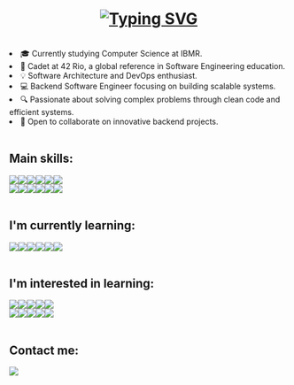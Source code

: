 <h1 align="center">
  <a href="https://git.io/typing-svg"><img src="https://readme-typing-svg.herokuapp.com?font=Roboto&size=40&pause=1000&color=FFFFFF&center=true&vCenter=true&random=false&width=435&lines=Hi!+I'm+Gabriel+%F0%9F%91%8B%F0%9F%8F%BC;I'm+from+Brazil.+🏝️;Be+welcome!+🙂" alt="Typing SVG" /></a>
</h1>

<br>

<li>🎓 Currently studying Computer Science at IBMR.</li>
<li>🚀 Cadet at 42 Rio, a global reference in Software Engineering education.</li>
<li>💡 Software Architecture and DevOps enthusiast.</li>
<li>💻 Backend Software Engineer focusing on building scalable systems.</li>
<li>🔍 Passionate about solving complex problems through clean code and efficient systems.</li>
<li>🤝 Open to collaborate on innovative backend projects.</li>

<div style="display: flex; justify-content: space-between;">
  <!---
  <img src="https://github-readme-stats.vercel.app/api?username=gbmoraes-dev&show_icons=true&theme=material-palenight" alt="GitHub Stats" style="width: 46%;">
  &nbsp;&nbsp;&nbsp;&nbsp;
  <img src="https://github-readme-stats.vercel.app/api/top-langs/?username=gbmoraes-dev&layout=compact&theme=material-palenight" alt="Top Languages" style="width: 50%;">
  --->
</div>

<br>

<h2>Main skills:</h2>

<div style="display: flex;">
  <img src="https://img.shields.io/badge/TypeScript-007ACC?style=for-the-badge&logo=typescript&logoColor=white">
  <img src="https://img.shields.io/badge/Bun-%23000000.svg?style=for-the-badge&logo=bun&logoColor=white">
  <img src="https://img.shields.io/badge/Node%20js-339933?style=for-the-badge&logo=nodedotjs&logoColor=white">
  <img src="https://img.shields.io/badge/fastify-202020?style=for-the-badge&logo=fastify&logoColor=white">
  <img src="https://img.shields.io/badge/nestjs-E0234E?style=for-the-badge&logo=nestjs&logoColor=white">
  <img src="https://img.shields.io/badge/Prisma-3982CE?style=for-the-badge&logo=Prisma&logoColor=white">
</div>

<div style="display: flex;">
  <img src="https://img.shields.io/badge/drizzle-C5F74F?style=for-the-badge&logo=drizzle&logoColor=black">
  <img src="https://img.shields.io/badge/PostgreSQL-316192?style=for-the-badge&logo=postgresql&logoColor=white">
  <img src="https://img.shields.io/badge/Jest-C21325?style=for-the-badge&logo=jest&logoColor=white">
  <img src="https://img.shields.io/badge/Vitest-%236E9F18?style=for-the-badge&logo=Vitest&logoColor=%23fcd703">
  <img src="https://img.shields.io/badge/Docker-2CA5E0?style=for-the-badge&logo=docker&logoColor=white">
  <img src="https://img.shields.io/badge/GitHub_Actions-2088FF?style=for-the-badge&logo=github-actions&logoColor=white">
</div>

<div style="display: flex;">
</div>

<br>

<h2>I'm currently learning:</h2>

<div style="display: flex;">
  <img src="https://img.shields.io/badge/go-%2300ADD8.svg?style=for-the-badge&logo=go&logoColor=white">
  <img src="https://img.shields.io/badge/redis-%23DD0031.svg?&style=for-the-badge&logo=redis&logoColor=white">
  <img src="https://img.shields.io/badge/rabbitmq-%23FF6600.svg?&style=for-the-badge&logo=rabbitmq&logoColor=white">
  <img src="https://img.shields.io/badge/Terraform-7B42BC?style=for-the-badge&logo=terraform&logoColor=white">
  <img src="https://img.shields.io/badge/Amazon_AWS-FF9900?style=for-the-badge&logo=amazonaws&logoColor=white">
  <img src="https://img.shields.io/badge/Argo%20CD-1e0b3e?style=for-the-badge&logo=argo&logoColor=#d16044">
</div>

<br>

<h2>I'm interested in learning:</h2>

<div style="display: flex;">
  <img src="https://img.shields.io/badge/rust-%23000000.svg?style=for-the-badge&logo=rust&logoColor=white">
  <img src="https://img.shields.io/badge/MongoDB-4EA94B?style=for-the-badge&logo=mongodb&logoColor=white">
  <img src="https://img.shields.io/badge/Apache_Kafka-231F20?style=for-the-badge&logo=apache-kafka&logoColor=white"/>
  <img src="https://img.shields.io/badge/kubernetes-%23326ce5.svg?style=for-the-badge&logo=kubernetes&logoColor=white">
  <img src="https://img.shields.io/badge/Helm-0F1689?style=for-the-badge&logo=Helm&labelColor=0F1689">
</div>

<div style="display: flex;">
  <img src="https://img.shields.io/badge/Pulumi-8A3391?style=for-the-badge&logo=pulumi&logoColor=white">
  <img src="https://img.shields.io/badge/GraphQl-E10098?style=for-the-badge&logo=graphql&logoColor=white">
  <img src="https://img.shields.io/badge/Google_Cloud-4285F4?style=for-the-badge&logo=google-cloud&logoColor=white">
  <img src="https://img.shields.io/badge/Prometheus-000000?style=for-the-badge&logo=prometheus&labelColor=000000">
  <img src="https://img.shields.io/badge/Grafana-F2F4F9?style=for-the-badge&logo=grafana&logoColor=orange&labelColor=F2F4F9">
</div>

 <!---
  <img src="https://img.shields.io/badge/kotlin-%237F52FF.svg?style=for-the-badge&logo=kotlin&logoColor=white">
  <img src="https://img.shields.io/badge/c-%2300599C.svg?style=for-the-badge&logo=c&logoColor=white">
  <img src="https://img.shields.io/badge/C%2B%2B-00599C?style=for-the-badge&logo=c%2B%2B&logoColor=white">
  <img src="https://img.shields.io/badge/Scylla%20DB-6CD5E7?style=for-the-badge&logo=scylladb&logoColor=000">
  <img src="https://img.shields.io/badge/Neo4j-018bff?style=for-the-badge&logo=neo4j&logoColor=white">
  <img src="https://img.shields.io/badge/MariaDB-003545?style=for-the-badge&logo=mariadb&logoColor=white">
  <img src="https://img.shields.io/badge/java-%23ED8B00.svg?style=for-the-badge&logo=openjdk&logoColor=white">
  <img src="https://img.shields.io/badge/Spring-6DB33F?style=for-the-badge&logo=spring&logoColor=white">
  <img src="https://img.shields.io/badge/Hibernate-59666C?style=for-the-badge&logo=Hibernate&logoColor=white">
  <img src="https://img.shields.io/badge/Junit5-25A162?style=for-the-badge&logo=junit5&logoColor=white">
  <img src="https://img.shields.io/badge/%20Rio%20-000000?style=for-the-badge&logo=42&logoColor=white">
  --->

<br>

<h2>Contact me:</h2>

<a href="https://www.linkedin.com/in/gabriel-moraes-ribeiro/"><img src="https://img.shields.io/badge/LinkedIn-0077B5?style=for-the-badge&logo=linkedin&logoColor=white"></a>
